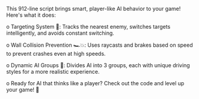 This 912-line script brings smart, player-like AI behavior to your game! Here's what it does:

o Targeting System 🔄: Tracks the nearest enemy, switches targets intelligently, and avoids constant switching.

o Wall Collision Prevention 🏎️💥: Uses raycasts and brakes based on speed to prevent crashes even at high speeds.

o Dynamic AI Groups 🤖: Divides AI into 3 groups, each with unique driving styles for a more realistic experience.

o Ready for AI that thinks like a player? Check out the code and level up your game! 🚀
